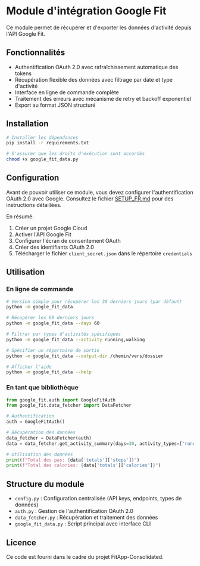 # Module d'intégration Google Fit

Ce module permet de récupérer et d'exporter les données d'activité depuis l'API Google Fit.

## Fonctionnalités

- Authentification OAuth 2.0 avec rafraîchissement automatique des tokens
- Récupération flexible des données avec filtrage par date et type d'activité
- Interface en ligne de commande complète
- Traitement des erreurs avec mécanisme de retry et backoff exponentiel
- Export au format JSON structuré

## Installation

```bash
# Installer les dépendances
pip install -r requirements.txt

# S'assurer que les droits d'exécution sont accordés
chmod +x google_fit_data.py
```

## Configuration

Avant de pouvoir utiliser ce module, vous devez configurer l'authentification OAuth 2.0 avec Google. Consultez le fichier [SETUP_FR.md](SETUP_FR.md) pour des instructions détaillées.

En résumé:
1. Créer un projet Google Cloud
2. Activer l'API Google Fit
3. Configurer l'écran de consentement OAuth
4. Créer des identifiants OAuth 2.0
5. Télécharger le fichier `client_secret.json` dans le répertoire `credentials`

## Utilisation

### En ligne de commande

```bash
# Version simple pour récupérer les 30 derniers jours (par défaut)
python -m google_fit_data

# Récupérer les 60 derniers jours
python -m google_fit_data --days 60

# Filtrer par types d'activités spécifiques
python -m google_fit_data --activity running,walking

# Spécifier un répertoire de sortie
python -m google_fit_data --output-dir /chemin/vers/dossier

# Afficher l'aide
python -m google_fit_data --help
```

### En tant que bibliothèque

```python
from google_fit.auth import GoogleFitAuth
from google_fit.data_fetcher import DataFetcher

# Authentification
auth = GoogleFitAuth()

# Récupération des données
data_fetcher = DataFetcher(auth)
data = data_fetcher.get_activity_summary(days=30, activity_types=["running", "walking"])

# Utilisation des données
print(f"Total des pas: {data['totals']['steps']}")
print(f"Total des calories: {data['totals']['calories']}")
```

## Structure du module

- `config.py` : Configuration centralisée (API keys, endpoints, types de données)
- `auth.py` : Gestion de l'authentification OAuth 2.0
- `data_fetcher.py` : Récupération et traitement des données
- `google_fit_data.py` : Script principal avec interface CLI

## Licence

Ce code est fourni dans le cadre du projet FitApp-Consolidated.

